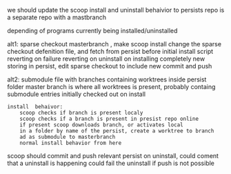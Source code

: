 
we should update the scoop install and uninstall behaivior to 
persists repo is a separate repo with a mastbranch

depending of programs currently being installed/uninstalled

alt1: sparse checkout
	masterbranch ,
		make scoop install change the sparse checkout defenition file, and fetch from persist before initial install script
			reverting on failure
			reverting on uninstall
			on installing completely new storing in persist, 
				edit sparse checkout to include new
				commit and push
	
alt2: submodule file
	with branches containing worktrees inside persist folder
	master branch is where all worktrees is present, probably containg submodule entries initially checked out on install

	install  behaivor:
		scoop checks if branch is present localy 
		scoop checks if a branch is present in presist repo online
		if present scoop downloads branch, or activates local
		in a folder by name of the persist, create a worktree to branch
		ad as submodule to masterbranch
		normal install behavior from here
		 			

scoop should commit and push relevant persist on uninstall, could coment that a uninstall is happening
		could fail the uninstall if push is not possible
